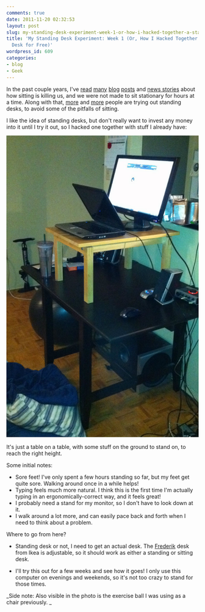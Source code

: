 ```yaml
---
comments: true
date: 2011-11-20 02:32:53
layout: post
slug: my-standing-desk-experiment-week-1-or-how-i-hacked-together-a-standing-desk-for-free
title: 'My Standing Desk Experiment: Week 1 (Or, How I Hacked Together A Standing
  Desk for Free)'
wordpress_id: 609
categories:
- blog
- Geek
---
```


In the past couple years, I've [read][marksdailyapple] [many][hivelogic] [blog][nerdfitness] [posts][smarterware] and [news stories][blogs] about how sitting is killing us, and we were not made to sit stationary for hours at a time. Along with that, [more][jessenoller] and [more][lifebyexperimentation] people are trying out standing desks, to avoid some of the pitfalls of sitting.

[blogs]: http://opinionator.blogs.nytimes.com/2010/02/23/stand-up-while-you-read-this/
[hivelogic]: http://hivelogic.com/articles/sitting-standing-balance-ball/
[jessenoller]: http://jessenoller.com/2011/04/25/switching-to-a-standing-desk-thoughts/
[lifebyexperimentation]: http://lifebyexperimentation.com/2011/03/experiment-the-standing-desk/
[marksdailyapple]: http://www.marksdailyapple.com/standing-at-work/
[nerdfitness]: http://nerdfitness.com/blog/2011/08/15/standing/
[smarterware]: http://smarterware.org/7102/how-and-why-i-switched-to-a-standing-desk

I like the idea of standing desks, but don't really want to invest any money into it until I try it out, so I hacked one together with stuff I already have:

![](/images/content/2011/11/standing-desk.jpg)

It's just a table on a table, with some stuff on the ground to stand on, to reach the right height.

Some initial notes:
	
* Sore feet! I've only spent a few hours standing so far, but my feet get quite sore. Walking around once in a while helps!
* Typing feels much more natural. I think this is the first time I'm actually typing in an ergonomically-correct way, and it feels great!
* I probably need a stand for my monitor, so I don't have to look down at it.
* I walk around a lot more, and can easily pace back and forth when I need to think about a problem.

Where to go from here?
	
* Standing desk or not, I need to get an actual desk. The [Frederik](http://www.ikea.com/ca/en/catalog/products/60111123/) desk from Ikea is adjustable, so it should work as either a standing or sitting desk.

* I'll try this out for a few weeks and see how it goes! I only use this computer on evenings and weekends, so it's not too crazy to stand for those times.

_Side note: Also visible in the photo is the exercise ball I was using as a chair previously. _
